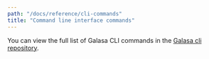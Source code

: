 ```yaml
---
path: "/docs/reference/cli-commands"
title: "Command line interface commands"
---
```


You can view the full list of Galasa CLI commands in the  <a href="https://github.com/galasa-dev/cli/blob/main/docs/generated/galasactl.md" target="_blank"> Galasa cli repository</a>.

